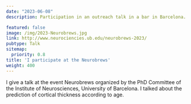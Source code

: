```yaml
---
date: "2023-06-08"
description: Participation in an outreach talk in a bar in Barcelona.

featured: false
image: /img/2023-Neurobrews.jpg
link: http://www.neurociencies.ub.edu/neurobrews-2023/
pubtype: Talk
sitemap:
  priority: 0.8
title: 'I participate at the Neurobrews'
weight: 400
---
```


I give a talk at the event Neurobrews organized by the PhD Committee of the Institute of Neurosciences, University of Barcelona. I talked about the prediction of cortical thickness according to age.
